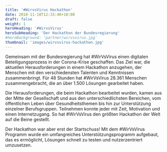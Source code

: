 ```yaml
---
title: '#WirvsVirus Hackathon'
date: 2018-11-18T12:33:46+10:00
draft: false
weight: 1
heroHeading: '#WirvsVirus'
heroSubHeading: 'Der Hackathon der Bundesregierung'
#heroBackground: 'partner/wirvsvirus.jpg'
thumbnail: 'images/wirvsvirus-hackathon.jpg'
---
```


Gemeinsam mit der Bundesregierung hat #WirVsVirus einen digitalen Beteiligungsprozess in der Corona-Krise geschaffen. Das Ziel war, die aktuellen Herausforderungen in einem Hackathon anzugehen, der Menschen mit den verschiedensten Talenten und Kenntnissen zusammenbringt. Für 48 Stunden hat #WirVsVirus 28.361 Menschen zusammengebracht, die an über 1.500 Lösungen gearbeitet haben.  

Die Herausforderungen, die beim Hackathon bearbeitet wurden, kamen aus der Mitte der Gesellschaft und aus den unterschiedlichsten Bereichen, vom öffentlichen Leben über Gesundheitsthemen bis hin zur Unterstützung einzelner Berufsgruppen. Teilnehmen konnte jeder mit Zeit, Motivation und einen Internetzugang. So hat #WirVsVirus den größten Hackathon der Welt auf die Beine gestellt.

Der Hackathon war aber erst der Startschuss! Mit dem #WirVsVirus Programm wurde ein umfangreiches Unterstützungsprogramm aufgebaut, das es ermöglicht, Lösungen schnell zu testen und nutzerzentriert umzusetzen. 

